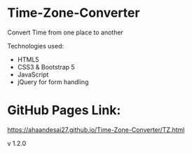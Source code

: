 # Time-Zone-Converter
Convert Time from one place to another 

Technologies used:
- HTML5
- CSS3 & Bootstrap 5
- JavaScript
- jQuery for form handling

# GitHub Pages Link:
https://ahaandesai27.github.io/Time-Zone-Converter/TZ.html


v 1.2.0
